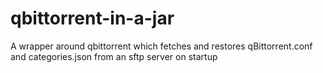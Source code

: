 # qbittorrent-in-a-jar
A wrapper around qbittorrent which fetches and restores qBittorrent.conf and categories.json from an sftp server on startup
